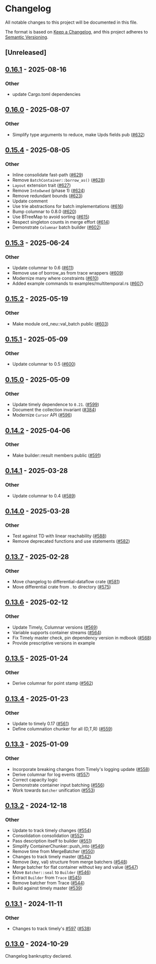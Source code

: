 # Changelog

All notable changes to this project will be documented in this file.

The format is based on [Keep a Changelog](https://keepachangelog.com/en/1.0.0/),
and this project adheres to [Semantic Versioning](https://semver.org/spec/v2.0.0.html).

## [Unreleased]

## [0.16.1](https://github.com/TimelyDataflow/differential-dataflow/compare/differential-dataflow-v0.16.0...differential-dataflow-v0.16.1) - 2025-08-16

### Other

- update Cargo.toml dependencies

## [0.16.0](https://github.com/TimelyDataflow/differential-dataflow/compare/differential-dataflow-v0.15.4...differential-dataflow-v0.16.0) - 2025-08-07

### Other

- Simplify type arguments to reduce, make Upds fields pub ([#632](https://github.com/TimelyDataflow/differential-dataflow/pull/632))

## [0.15.4](https://github.com/TimelyDataflow/differential-dataflow/compare/differential-dataflow-v0.15.3...differential-dataflow-v0.15.4) - 2025-08-05

### Other

- Inline consolidate fast-path ([#629](https://github.com/TimelyDataflow/differential-dataflow/pull/629))
- Remove `BatchContainer::borrow_as()` ([#628](https://github.com/TimelyDataflow/differential-dataflow/pull/628))
- `Layout` extension trait ([#627](https://github.com/TimelyDataflow/differential-dataflow/pull/627))
- Remove `IntoOwned` (phase 1) ([#624](https://github.com/TimelyDataflow/differential-dataflow/pull/624))
- Remove redundant bounds ([#623](https://github.com/TimelyDataflow/differential-dataflow/pull/623))
- Update comment
- Use trie abstractions for batch implementations ([#616](https://github.com/TimelyDataflow/differential-dataflow/pull/616))
- Bump columnar to 0.8.0 ([#620](https://github.com/TimelyDataflow/differential-dataflow/pull/620))
- Use BTreeMap to avoid sorting ([#615](https://github.com/TimelyDataflow/differential-dataflow/pull/615))
- Respect singleton counts in merge effort ([#614](https://github.com/TimelyDataflow/differential-dataflow/pull/614))
- Demonstrate `Columnar` batch builder ([#602](https://github.com/TimelyDataflow/differential-dataflow/pull/602))

## [0.15.3](https://github.com/TimelyDataflow/differential-dataflow/compare/differential-dataflow-v0.15.2...differential-dataflow-v0.15.3) - 2025-06-24

### Other

- Update columnar to 0.6 ([#611](https://github.com/TimelyDataflow/differential-dataflow/pull/611))
- Remove use of borrow_as from trace wrappers ([#609](https://github.com/TimelyDataflow/differential-dataflow/pull/609))
- Modernize many where constraints ([#610](https://github.com/TimelyDataflow/differential-dataflow/pull/610))
- Added example commands to examples/multitemporal.rs ([#607](https://github.com/TimelyDataflow/differential-dataflow/pull/607))

## [0.15.2](https://github.com/TimelyDataflow/differential-dataflow/compare/differential-dataflow-v0.15.1...differential-dataflow-v0.15.2) - 2025-05-19

### Other

- Make module ord_neu::val_batch public ([#603](https://github.com/TimelyDataflow/differential-dataflow/pull/603))

## [0.15.1](https://github.com/TimelyDataflow/differential-dataflow/compare/differential-dataflow-v0.15.0...differential-dataflow-v0.15.1) - 2025-05-09

### Other

- Update columnar to 0.5 ([#600](https://github.com/TimelyDataflow/differential-dataflow/pull/600))

## [0.15.0](https://github.com/TimelyDataflow/differential-dataflow/compare/differential-dataflow-v0.14.2...differential-dataflow-v0.15.0) - 2025-05-09

### Other

- Update timely dependence to `0.21`. ([#599](https://github.com/TimelyDataflow/differential-dataflow/pull/599))
- Document the collection invariant ([#384](https://github.com/TimelyDataflow/differential-dataflow/pull/384))
- Modernize `Cursor` API ([#596](https://github.com/TimelyDataflow/differential-dataflow/pull/596))

## [0.14.2](https://github.com/TimelyDataflow/differential-dataflow/compare/differential-dataflow-v0.14.1...differential-dataflow-v0.14.2) - 2025-04-06

### Other

- Make builder::result members public ([#591](https://github.com/TimelyDataflow/differential-dataflow/pull/591))

## [0.14.1](https://github.com/TimelyDataflow/differential-dataflow/compare/differential-dataflow-v0.14.0...differential-dataflow-v0.14.1) - 2025-03-28

### Other

- Update columnar to 0.4 ([#589](https://github.com/TimelyDataflow/differential-dataflow/pull/589))

## [0.14.0](https://github.com/TimelyDataflow/differential-dataflow/compare/differential-dataflow-v0.13.7...differential-dataflow-v0.14.0) - 2025-03-28

### Other

- Test against TD with linear reachability ([#588](https://github.com/TimelyDataflow/differential-dataflow/pull/588))
- Remove deprecated functions and use statements ([#582](https://github.com/TimelyDataflow/differential-dataflow/pull/582))

## [0.13.7](https://github.com/TimelyDataflow/differential-dataflow/compare/differential-dataflow-v0.13.6...differential-dataflow-v0.13.7) - 2025-02-28

### Other

- Move changelog to differential-dataflow crate ([#581](https://github.com/TimelyDataflow/differential-dataflow/pull/581))
- Move differential crate from . to directory ([#575](https://github.com/TimelyDataflow/differential-dataflow/pull/575))

## [0.13.6](https://github.com/TimelyDataflow/differential-dataflow/compare/differential-dataflow-v0.13.5...differential-dataflow-v0.13.6) - 2025-02-12

### Other

- Update Timely, Columnar versions ([#569](https://github.com/TimelyDataflow/differential-dataflow/pull/569))
- Variable supports container streams ([#564](https://github.com/TimelyDataflow/differential-dataflow/pull/564))
- Fix Timely master check, pin dependency version in mdbook ([#568](https://github.com/TimelyDataflow/differential-dataflow/pull/568))
- Provide prescriptive versions in example

## [0.13.5](https://github.com/TimelyDataflow/differential-dataflow/compare/differential-dataflow-v0.13.4...differential-dataflow-v0.13.5) - 2025-01-24

### Other

- Derive columnar for point stamp ([#562](https://github.com/TimelyDataflow/differential-dataflow/pull/562))

## [0.13.4](https://github.com/TimelyDataflow/differential-dataflow/compare/differential-dataflow-v0.13.3...differential-dataflow-v0.13.4) - 2025-01-23

### Other

- Update to timely 0.17 ([#561](https://github.com/TimelyDataflow/differential-dataflow/pull/561))
- Define columnation chunker for all (D,T,R) ([#559](https://github.com/TimelyDataflow/differential-dataflow/pull/559))

## [0.13.3](https://github.com/TimelyDataflow/differential-dataflow/compare/differential-dataflow-v0.13.2...differential-dataflow-v0.13.3) - 2025-01-09

### Other

- Incorporate breaking changes from Timely's logging update ([#558](https://github.com/TimelyDataflow/differential-dataflow/pull/558))
- Derive columnar for log events ([#557](https://github.com/TimelyDataflow/differential-dataflow/pull/557))
- Correct capacity logic
- Demonstrate container input batching ([#556](https://github.com/TimelyDataflow/differential-dataflow/pull/556))
- Work towards `Batcher` unification ([#553](https://github.com/TimelyDataflow/differential-dataflow/pull/553))

## [0.13.2](https://github.com/TimelyDataflow/differential-dataflow/compare/differential-dataflow-v0.13.1...differential-dataflow-v0.13.2) - 2024-12-18

### Other

- Update to track timely changes ([#554](https://github.com/TimelyDataflow/differential-dataflow/pull/554))
- Consolidation consolidation ([#552](https://github.com/TimelyDataflow/differential-dataflow/pull/552))
- Pass description itself to builder ([#551](https://github.com/TimelyDataflow/differential-dataflow/pull/551))
- Simplify ContainerChunker::push_into ([#549](https://github.com/TimelyDataflow/differential-dataflow/pull/549))
- Remove time from MergeBatcher ([#550](https://github.com/TimelyDataflow/differential-dataflow/pull/550))
- Changes to track timely master ([#542](https://github.com/TimelyDataflow/differential-dataflow/pull/542))
- Remove (key, val) structure from merge batchers ([#548](https://github.com/TimelyDataflow/differential-dataflow/pull/548))
- Merge batcher for flat container without key and value ([#547](https://github.com/TimelyDataflow/differential-dataflow/pull/547))
- Move `Batcher::seal` to `Builder` ([#546](https://github.com/TimelyDataflow/differential-dataflow/pull/546))
- Extract `Builder` from `Trace` ([#545](https://github.com/TimelyDataflow/differential-dataflow/pull/545))
- Remove batcher from Trace ([#544](https://github.com/TimelyDataflow/differential-dataflow/pull/544))
- Build against timely master ([#539](https://github.com/TimelyDataflow/differential-dataflow/pull/539))

## [0.13.1](https://github.com/TimelyDataflow/differential-dataflow/compare/differential-dataflow-v0.13.0...differential-dataflow-v0.13.1) - 2024-11-11

### Other

- Changes to track timely's [#597](https://github.com/TimelyDataflow/differential-dataflow/pull/597) ([#538](https://github.com/TimelyDataflow/differential-dataflow/pull/538))

## [0.13.0](https://github.com/TimelyDataflow/differential-dataflow/compare/differential-dataflow-v0.12.0...differential-dataflow-v0.13.0) - 2024-10-29

Changelog bankruptcy declared.
